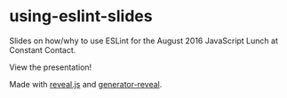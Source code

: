 # using-eslint-slides

Slides on how/why to use ESLint for the August 2016 JavaScript Lunch at Constant Contact.

View the presentation!

Made with [reveal.js](http://lab.hakim.se/reveal-js/#/) and [generator-reveal](https://github.com/slara/generator-reveal).
